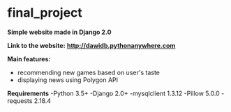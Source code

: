# final_project

**Simple website made in Django 2.0**

**Link to the website:**
**http://dawidb.pythonanywhere.com**

**Main features:**
- recommending new games based on user's taste
- displaying news using Polygon API

**Requirements**
-Python 3.5+
-Django 2.0+
-mysqlclient 1.3.12
-Pillow 5.0.0
-requests 2.18.4

